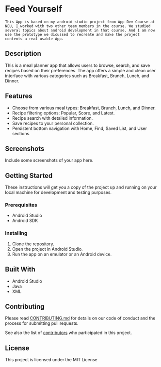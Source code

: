 # Feed Yourself

    This App is based on my android studio project from App Dev Course at NEU, I worked with two other team members in the course. We studied several topics about android development in that course. And I am now use the prototype we dicussed to recreate and make the project contents a real usable App.

## Description

This is a meal planner app that allows users to browse, search, and save recipes based on their preferences. The app offers a simple and clean user interface with various categories such as Breakfast, Brunch, Lunch, and Dinner.

## Features

- Choose from various meal types: Breakfast, Brunch, Lunch, and Dinner.
- Recipe filtering options: Popular, Score, and Latest.
- Recipe search with detailed information.
- Save recipes to your personal collection.
- Persistent bottom navigation with Home, Find, Saved List, and User sections.

## Screenshots

Include some screenshots of your app here.

## Getting Started

These instructions will get you a copy of the project up and running on your local machine for development and testing purposes.

### Prerequisites

- Android Studio
- Android SDK

### Installing

1. Clone the repository.
2. Open the project in Android Studio.
3. Run the app on an emulator or an Android device.

## Built With

- Android Studio
- Java
- XML

## Contributing

Please read [CONTRIBUTING.md](CONTRIBUTING.md) for details on our code of conduct and the process for submitting pull requests.

See also the list of [contributors](https://github.com/hjinlucas) who participated in this project.

## License

This project is licensed under the MIT License 

